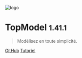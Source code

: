 ![logo](./media/IconDark.svg)

# TopModel <small>1.41.1</small>

> Modélisez en toute simplicité.

[GitHub](https://github.com/klee-contrib/topmodel)
[Tutoriel](/getting-started/00_getting_started.md)
